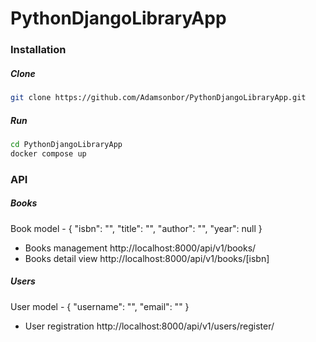 # PythonDjangoLibraryApp

### Installation

##### Clone
``` bash
git clone https://github.com/Adamsonbor/PythonDjangoLibraryApp.git
```
##### Run
``` bash
cd PythonDjangoLibraryApp
docker compose up
```

### API
##### Books
Book model - 
{
    "isbn": "",
    "title": "",
    "author": "",
    "year": null
}
- Books management http://localhost:8000/api/v1/books/
- Books detail view http://localhost:8000/api/v1/books/[isbn]
##### Users
User model -
{
    "username": "",
    "email": ""
}
- User registration http://localhost:8000/api/v1/users/register/
